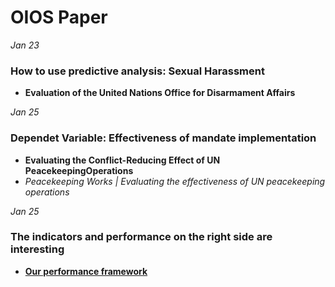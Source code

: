 # OIOS Paper

*Jan 23*
### How to use predictive analysis: Sexual Harassment
* **Evaluation of the United Nations Office for Disarmament Affairs**

*Jan 25*
### Dependet Variable: Effectiveness of mandate implementation
* **Evaluating the Conflict-Reducing Effect of UN PeacekeepingOperations**
* *Peacekeeping Works | Evaluating the effectiveness of UN peacekeeping operations*

*Jan 25*
### The indicators and performance on the right side are interesting
* **[Our performance framework](https://fieldsupport.un.org/en/performance-framework)**
